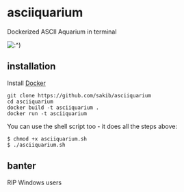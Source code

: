 # asciiquarium

Dockerized ASCII Aquarium in terminal

![:^)](http://i.imgur.com/AMXzTUZ.jpg ":O")

## installation

Install [Docker](https://docs.docker.com/engine/installation/)

```
git clone https://github.com/sakib/asciiquarium
cd asciiquarium
docker build -t asciiquarium .
docker run -t asciiquarium
```

You can use the shell script too - it does all the steps above:

```
$ chmod +x asciiquarium.sh
$ ./asciiquarium.sh

```

## banter

RIP Windows users
